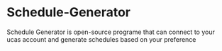 # Schedule-Generator
Schedule Generator is open-source programe that can connect to your ucas account and generate schedules based on your preference
